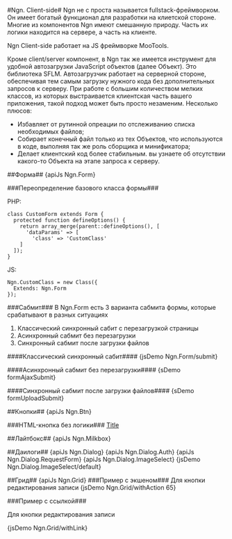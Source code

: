 #Ngn. Client-side#
Ngn не с проста называется fullstack-фреймворком. Он имеет богатый функционал для
разработки на клиетской стороне. Многие из компонентов Ngn имеют смешанную природу.
Часть их логики находится на сервере, а часть на клиенте.

Ngn Client-side работает на JS фреймворке MooTools.

Кроме client/server компонент, в Ngn так же имеется инструмент для удобной
автозагрузки JavaScript объектов (далее Объект). Это библиотека SFLM. Автозагрузчик работает на серверной
стороне, обеспечивая тем самым загрузку нужного кода без дополнительных запросов
к серверу. При работе с большим количеством мелких классов, из которых выстраивается клиентская
часть вашего приложения, такой подход может быть просто незаменим. Несколько плюсов:

- Избавляет от рутинной опреации по отслеживанию списка необходимых файлов;
- Собирает конечный файл только из тех Объектов, что используются в коде, выполняя так же роль сборщика и минификатора;
- Делает клиентский код более стабильным. вы узнаете об отсутствии какого-то Объекта на этапе запроса к серверу.

##Форма##
{apiJs Ngn.Form}

###Переопределение базового класса формы###

PHP:

    class CustomForm extends Form {
      protected function defineOptions() {
        return array_merge(parent::defineOptions(), [
          'dataParams' => [
            'class' => 'CustomClass'
        ]
      ]);
    }
    
JS:
    
    Ngn.CustomClass = new Class({
      Extends: Ngn.Form
    });

###Сабмит###
В Ngn.Form есть 3 варианта сабмита формы, которые срабатывают в разных ситуациях

1. Классический синхронный сабит с перезагрузкой страницы
2. Асинхронный сабмит без перезагрузки
3. Синхронный сабмит после загрузки файлов

####Классический синхронный сабит####
{jsDemo Ngn.Form/submit}

####Асинхронный сабмит без перезагрузки####
{sDemo formAjaxSubmit}

####Синхронный сабмит после загрузки файлов####
{sDemo formUploadSubmit}

##Кнопки##
{apiJs Ngn.Btn}

###HTML-кнопка без логики###
    <a href="#" class="btn"><span>Title</span></a>

##Лайтбокс##
{apiJs Ngn.Milkbox}

##Даилоги##
{apiJs Ngn.Dialog}
{apiJs Ngn.Dialog.Auth}
{apiJs Ngn.Dialog.RequestForm}
{apiJs Ngn.Dialog.ImageSelect}
{jsDemo Ngn.Dialog.ImageSelect/default}

##Грид##
{apiJs Ngn.Grid}
###Пример с экшеном###
Для кнопки редактирования записи
{jsDemo Ngn.Grid/withAction 65}

    
###Пример с ссылкой###

Для кнопки редактирования записи

{jsDemo Ngn.Grid/withLink}